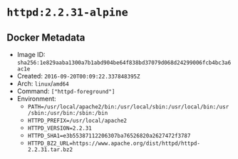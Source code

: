 # `httpd:2.2.31-alpine`

## Docker Metadata

- Image ID: `sha256:1e829aaba1300a7b1abd904be64f838bd37079d068d24299006fcb4bc3a6ac1e`
- Created: `2016-09-20T00:09:22.337848395Z`
- Arch: `linux`/`amd64`
- Command: `["httpd-foreground"]`
- Environment:
  - `PATH=/usr/local/apache2/bin:/usr/local/sbin:/usr/local/bin:/usr/sbin:/usr/bin:/sbin:/bin`
  - `HTTPD_PREFIX=/usr/local/apache2`
  - `HTTPD_VERSION=2.2.31`
  - `HTTPD_SHA1=e3b55387112206307ba76526820a2627472f3787`
  - `HTTPD_BZ2_URL=https://www.apache.org/dist/httpd/httpd-2.2.31.tar.bz2`
